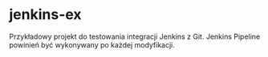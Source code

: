 # jenkins-ex

Przykładowy projekt do testowania integracji Jenkins z Git.
Jenkins Pipeline powinień być wykonywany po każdej modyfikacji.


